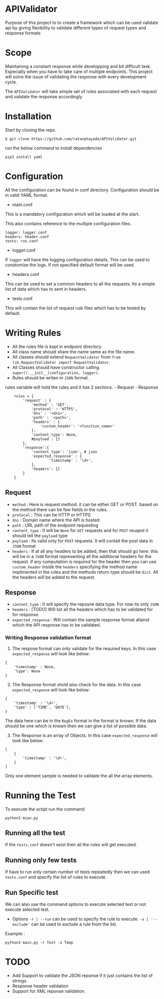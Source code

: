 # APIValidator
Purpose of this project to to create a framework which can be used validate api by giving flexibility to validate different types of request types and response formats


# Scope
Maintaining a constant response while developping and bit difficult task. Especially when you have to take care of multiple endpoints. This project will solve the issue of validating the response with every development cycle.

The `APIValidator` will take simple set of rules associated with each request and validate the response accordingly 

# Installation

Start by cloning the repo.

```
$ git clone https://github.com/ratanphayade/APIValidator.git
```

run the below command to install dependencies

```
pip3 install yaml
```

# Configuration

All the configuration can be found in conf directory. Configuration should be in valid YAML format.

- main.conf

This is a mandatory configuration which will be loaded at the start.

This also contains reference to the multiple configuration files.
```
logger: logger.conf
headers: header.conf
tests: run.conf
```

- logger.conf

If `logger` will have the logging configuration details. This can be used to constomize the logs. If not specified default format will be used.

- headers.conf

This can be used to set a common headers to all the requests. Its a simple list of data which has to sent in headers.

- tests.conf

This will contain the list of request rule files which has to be tested by default.

# Writing Rules

- All the rules file is kept in endpoint directory. 
- All class name should share the name same as the file name.
- All classes should extend `RequestValidator` from `from lib.RequestValidator import RequestValidator`.
- All Classes should have constructor calling `super().__init__(configuration, logger)`.
- Rules should be writen in `JSON` format.

rules variable will hold the rules and it has 2 sections.
    - Request
    - Response

```
    rules = {
        'request' : {
            'method' : 'GET',
            'protocol' : 'HTTPS',
            'dns' : '<dns>',
            'path' : '<path>',
            'headers' : {
                'custom_header': '<function_name>'
            },
            'content_type': None,
            #payload : {}
        },
        'response':{
            'content_type': 'json', # json
            'expected_response' : {
                    'timestamp' : '\d+',
            },
            'headers': {}
        }
    }
```

## Request

- `method` : Here is request method. it can be either GET or POST. based on the method there can be few fields in the rules.
- `protocal` : This can be HTTP or HTTPS
- `dns` :  Domain name where the API is hosted
- `path` : URL path of the endpoint requesting
- `content_type` : It will be `None` for `GET` requests and for `POST` reuqest it should tell the `payload` type
- `payload` : Its valid only for `POST` requests. It will contait the post data in `JSON` fromat
- `headers` : If at all any headers to be added, then that should go here. this will be in a `JSON` format representing all the additional headers for the request. if any computation is required for the header then you can use `custom_header` inside the `headers` specifying the method name implimented in the rules and the methods return type should be `dict`. All the headers will be added to the request.

## Response

- `content_type` : It will specify the reposne data type. For now its only `JSON`
- `headers` : [TODO] Will list all the headers which has to be validated for for response.
- `expected_response` : Will contain the sample response format afainst which the API response has to be validated. 


### Writing Response validation format

1. The respose format can only validate for the required keys. In this case `expected_response` will look like below:
```
{
    'timestamp' : None,
    'type': None
}
```

2. The Response format shold also check for the data. In this case `expected_response` will look like below:
```
{
    'timestamp' : '\d+',
    'type' : ['TIME', 'DATE'],
}
```
The data here can be in the `RegEx` format in the format is known. If the data should be one which is known then we can give a list of possible data.

3. The Response is an array of Objects. In this case `expected_response` will look like below:
```
[
    {
        'timestamp' : '\d+',
    }
]
```
Only one element sample is needed to validate the all the array elements.


# Running the Test

To execute the sctipt run the command:
```
python3 mian.py
```

## Running all the test
If the `tests.conf` doesn't exist then all the rules will get executed.

## Running only few tests 
If have to run only certain number of tests repeatedly then we can used `tests.conf` and specify the list of rules to execute.

## Run Specific test
We can also use the command options to execute selected test or not execute selected test. 
- Options 
    `-r | --run` can be used to specify the rule to execute.
    `-x | '--exclude'` can be used to exclude a rule from the list.
    
Example :
```
python3 main.py -r Test -x Temp
```

# TODO
- Add Support to validate the JSON reponse if it just contains the list of strings.
- Response header validation
- Support for XML reponse validation.



